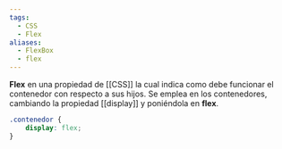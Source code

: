 ```yaml
---
tags:
  - CSS
  - Flex
aliases:
  - FlexBox
  - flex
---
```

**Flex** en una propiedad de [[CSS]] la cual indica como debe funcionar el contenedor con respecto a sus hijos.
Se emplea en los contenedores, cambiando la propiedad [[display]] y poniéndola en **flex**.

```css
.contenedor {
	display: flex;
}
```
